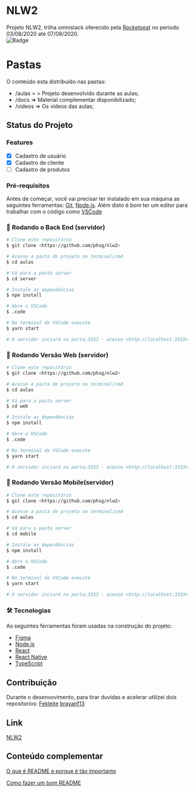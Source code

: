 # NLW2

Projeto NLW2, trilha omnistack oferecido pela [Rocketseat](https://rocketseat.com.br) no periodo 03/08/2020 até 07/08/2020.  
![Badge](https://img.shields.io/badge/Blog-Rocketseat-%237159c1?style=for-the-badge&logo=ghost)


Pastas
=================
O conteúdo esta distribuído nas pastas:
 * /aulas = > Projeto desenvolvido durante as aulas;
 * /docs => Material complementar disponibilizado;
 * /videos => Os videos das aulas;

## Status do Projeto
 
### Features

- [x] Cadastro de usuário
- [x] Cadastro de cliente
- [ ] Cadastro de produtos

### Pré-requisitos

Antes de começar, você vai precisar ter instalado em sua máquina as seguintes ferramentas:
[Git](https://git-scm.com), [Node.js](https://nodejs.org/en/). 
Além disto é bom ter um editor para trabalhar com o código como [VSCode](https://code.visualstudio.com/)

### 🎲 Rodando o Back End (servidor)

```bash
# Clone este repositório
$ git clone <https://github.com/phsg/nlw2>

# Acesse a pasta do projeto no terminal/cmd
$ cd aulas

# Vá para a pasta server
$ cd server

# Instale as dependências
$ npm install

# Abre o VSCode
$ .code 

# No terminal do VSCode execute
$ yarn start

# O servidor inciará na porta:3333 - acesse <http://localhost:3333>
```

### 🎲 Rodando Versão Web (servidor)

```bash
# Clone este repositório
$ git clone <https://github.com/phsg/nlw2>

# Acesse a pasta do projeto no terminal/cmd
$ cd aulas

# Vá para a pasta server
$ cd web

# Instale as dependências
$ npm install

# Abre o VSCode
$ .code 

# No terminal do VSCode execute
$ yarn start

# O servidor inciará na porta:3333 - acesse <http://localhost:3333>
```

### 🎲 Rodando Versão Mobile(servidor)

```bash
# Clone este repositório
$ git clone <https://github.com/phsg/nlw2>

# Acesse a pasta do projeto no terminal/cmd
$ cd aulas

# Vá para a pasta server
$ cd mobile

# Instale as dependências
$ npm install

# Abre o VSCode
$ .code 

# No terminal do VSCode execute
$ yarn start

# O servidor inciará na porta:3333 - acesse <http://localhost:3333>
```

### 🛠 Tecnologias

As seguintes ferramentas foram usadas na construção do projeto:

- [Figma](https://figma.com)
- [Node.js](https://nodejs.org/en/)
- [React](https://pt-br.reactjs.org/)
- [React Native](https://reactnative.dev/)
- [TypeScript](https://www.typescriptlang.org/)

## Contribuição
Durante o desenvovimento, para tirar duvidas e acelerar utilizei dois repositorios:
[Fekleite](https://github.com/Fekleite/proffy)
[brayanf13](https://github.com/brayanf13/proffy)

## Link
[NLW2](https://nextlevelweek.com/episodios/omnistack/1/edicao/2)

## Conteúdo complementar
[O que é README e porque é tão importante](https://blog.rocketseat.com.br/o-que-e-readme-e-porque-e-tao-importante/)

[Como fazer um bom README](https://blog.rocketseat.com.br/como-fazer-um-bom-readme/)
